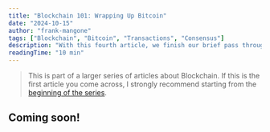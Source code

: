 ```yaml
---
title: "Blockchain 101: Wrapping Up Bitcoin"
date: "2024-10-15"
author: "frank-mangone"
tags: ["Blockchain", "Bitcoin", "Transactions", "Consensus"]
description: "With this fourth article, we finish our brief pass through Bitcoin by looking at a couple missing key points."
readingTime: "10 min"
---
```


> This is part of a larger series of articles about Blockchain. If this is the first article you come across, I strongly recommend starting from the [beginning of the series](/en/blog/blockchain-101/how-it-all-began).

## Coming soon!

